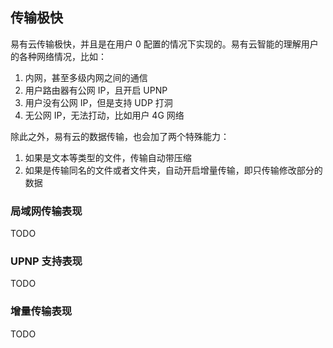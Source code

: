 ## 传输极快

易有云传输极快，并且是在用户 0 配置的情况下实现的。易有云智能的理解用户的各种网络情况，比如：

1. 内网，甚至多级内网之间的通信
2. 用户路由器有公网 IP，且开启 UPNP
3. 用户没有公网 IP，但是支持 UDP 打洞
4. 无公网 IP，无法打动，比如用户 4G 网络

除此之外，易有云的数据传输，也会加了两个特殊能力：

1. 如果是文本等类型的文件，传输自动带压缩
2. 如果是传输同名的文件或者文件夹，自动开启增量传输，即只传输修改部分的数据

### 局域网传输表现

TODO

### UPNP 支持表现

TODO

### 增量传输表现

TODO
